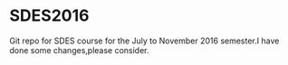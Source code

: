 # SDES2016

Git repo for SDES course for the July to November
2016 semester.I have done some changes,please consider.
